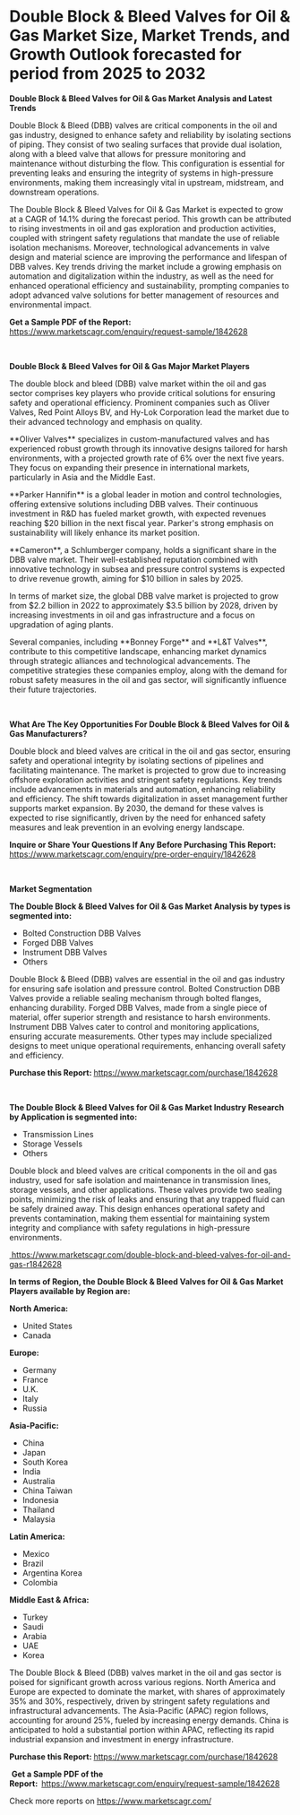 <p><h1>Double Block & Bleed Valves for Oil & Gas Market Size, Market Trends, and Growth Outlook forecasted for period from 2025 to 2032</h1></p><p><strong>Double Block & Bleed Valves for Oil & Gas Market Analysis and Latest Trends</strong></p>
<p><p>Double Block & Bleed (DBB) valves are critical components in the oil and gas industry, designed to enhance safety and reliability by isolating sections of piping. They consist of two sealing surfaces that provide dual isolation, along with a bleed valve that allows for pressure monitoring and maintenance without disturbing the flow. This configuration is essential for preventing leaks and ensuring the integrity of systems in high-pressure environments, making them increasingly vital in upstream, midstream, and downstream operations.</p><p>The Double Block & Bleed Valves for Oil & Gas Market is expected to grow at a CAGR of 14.1% during the forecast period. This growth can be attributed to rising investments in oil and gas exploration and production activities, coupled with stringent safety regulations that mandate the use of reliable isolation mechanisms. Moreover, technological advancements in valve design and material science are improving the performance and lifespan of DBB valves. Key trends driving the market include a growing emphasis on automation and digitalization within the industry, as well as the need for enhanced operational efficiency and sustainability, prompting companies to adopt advanced valve solutions for better management of resources and environmental impact.</p></p>
<p><strong>Get a Sample PDF of the Report:&nbsp;</strong> <a href="https://www.marketscagr.com/enquiry/request-sample/1842628?utm_campaign=3550&utm_medium=2&utm_source=Github&utm_content=ia&utm_term=26032025&utm_id=double-block-bleed-valves-for-oil-gas">https://www.marketscagr.com/enquiry/request-sample/1842628</a></p>
<p>&nbsp;</p>
<p><strong>Double Block & Bleed Valves for Oil & Gas Major Market Players</strong></p>
<p><p>The double block and bleed (DBB) valve market within the oil and gas sector comprises key players who provide critical solutions for ensuring safety and operational efficiency. Prominent companies such as Oliver Valves, Red Point Alloys BV, and Hy-Lok Corporation lead the market due to their advanced technology and emphasis on quality.</p><p>**Oliver Valves** specializes in custom-manufactured valves and has experienced robust growth through its innovative designs tailored for harsh environments, with a projected growth rate of 6% over the next five years. They focus on expanding their presence in international markets, particularly in Asia and the Middle East.</p><p>**Parker Hannifin** is a global leader in motion and control technologies, offering extensive solutions including DBB valves. Their continuous investment in R&D has fueled market growth, with expected revenues reaching $20 billion in the next fiscal year. Parker's strong emphasis on sustainability will likely enhance its market position.</p><p>**Cameron**, a Schlumberger company, holds a significant share in the DBB valve market. Their well-established reputation combined with innovative technology in subsea and pressure control systems is expected to drive revenue growth, aiming for $10 billion in sales by 2025.</p><p>In terms of market size, the global DBB valve market is projected to grow from $2.2 billion in 2022 to approximately $3.5 billion by 2028, driven by increasing investments in oil and gas infrastructure and a focus on upgradation of aging plants.</p><p>Several companies, including **Bonney Forge** and **L&T Valves**, contribute to this competitive landscape, enhancing market dynamics through strategic alliances and technological advancements. The competitive strategies these companies employ, along with the demand for robust safety measures in the oil and gas sector, will significantly influence their future trajectories.</p></p>
<p>&nbsp;</p>
<p><strong>What Are The Key Opportunities For Double Block & Bleed Valves for Oil & Gas Manufacturers?</strong></p>
<p><p>Double block and bleed valves are critical in the oil and gas sector, ensuring safety and operational integrity by isolating sections of pipelines and facilitating maintenance. The market is projected to grow due to increasing offshore exploration activities and stringent safety regulations. Key trends include advancements in materials and automation, enhancing reliability and efficiency. The shift towards digitalization in asset management further supports market expansion. By 2030, the demand for these valves is expected to rise significantly, driven by the need for enhanced safety measures and leak prevention in an evolving energy landscape.</p></p>
<p><strong>Inquire or Share Your Questions If Any Before Purchasing This Report:</strong> <a href="https://www.marketscagr.com/enquiry/pre-order-enquiry/1842628?utm_campaign=3550&utm_medium=2&utm_source=Github&utm_content=ia&utm_term=26032025&utm_id=double-block-bleed-valves-for-oil-gas">https://www.marketscagr.com/enquiry/pre-order-enquiry/1842628</a></p>
<p>&nbsp;</p>
<p><strong>Market Segmentation</strong></p>
<p><strong>The Double Block & Bleed Valves for Oil & Gas Market Analysis by types is segmented into:</strong></p>
<p><ul><li>Bolted Construction DBB Valves</li><li>Forged DBB Valves</li><li>Instrument DBB Valves</li><li>Others</li></ul></p>
<p><p>Double Block & Bleed (DBB) valves are essential in the oil and gas industry for ensuring safe isolation and pressure control. Bolted Construction DBB Valves provide a reliable sealing mechanism through bolted flanges, enhancing durability. Forged DBB Valves, made from a single piece of material, offer superior strength and resistance to harsh environments. Instrument DBB Valves cater to control and monitoring applications, ensuring accurate measurements. Other types may include specialized designs to meet unique operational requirements, enhancing overall safety and efficiency.</p></p>
<p><strong>Purchase this Report:&nbsp;</strong><a href="https://www.marketscagr.com/purchase/1842628?utm_campaign=3550&utm_medium=2&utm_source=Github&utm_content=ia&utm_term=26032025&utm_id=double-block-bleed-valves-for-oil-gas">https://www.marketscagr.com/purchase/1842628</a></p>
<p>&nbsp;</p>
<p><strong>The Double Block & Bleed Valves for Oil & Gas Market Industry Research by Application is segmented into:</strong></p>
<p><ul><li>Transmission Lines</li><li>Storage Vessels</li><li>Others</li></ul></p>
<p><p>Double block and bleed valves are critical components in the oil and gas industry, used for safe isolation and maintenance in transmission lines, storage vessels, and other applications. These valves provide two sealing points, minimizing the risk of leaks and ensuring that any trapped fluid can be safely drained away. This design enhances operational safety and prevents contamination, making them essential for maintaining system integrity and compliance with safety regulations in high-pressure environments.</p></p>
<p><a href="https://www.marketscagr.com/double-block-and-bleed-valves-for-oil-and-gas-r1842628?utm_campaign=3550&utm_medium=2&utm_source=Github&utm_content=ia&utm_term=26032025&utm_id=double-block-bleed-valves-for-oil-gas">&nbsp;https://www.marketscagr.com/double-block-and-bleed-valves-for-oil-and-gas-r1842628</a></p>
<p><strong>In terms of Region, the Double Block & Bleed Valves for Oil & Gas Market Players available by Region are:</strong></p>
<p>
    <p> <strong> North America: </strong>
        <ul>
            <li>United States</li>
            <li>Canada</li>
        </ul>
        </p> 
    <p> <strong> Europe: </strong>
        <ul>
            <li>Germany</li>
            <li>France</li>
            <li>U.K.</li>
            <li>Italy</li>
            <li>Russia</li>
        </ul>
        </p> 
    <p> <strong> Asia-Pacific: </strong>
        <ul>
            <li>China</li>
            <li>Japan</li>
            <li>South Korea</li>
            <li>India</li>
            <li>Australia</li>
            <li>China Taiwan</li>
            <li>Indonesia</li>
            <li>Thailand</li>
            <li>Malaysia</li>
        </ul>
        </p> 
    <p> <strong> Latin America: </strong>
        <ul>
            <li>Mexico</li>
            <li>Brazil</li>
            <li>Argentina Korea</li>
            <li>Colombia</li>
        </ul>
        </p> 
    <p> <strong> Middle East & Africa: </strong>
        <ul>
            <li>Turkey</li>
            <li>Saudi</li>
            <li>Arabia</li>
            <li>UAE</li>
            <li>Korea</li>
        </ul>
    </p>
    </p>
<p><p>The Double Block & Bleed (DBB) valves market in the oil and gas sector is poised for significant growth across various regions. North America and Europe are expected to dominate the market, with shares of approximately 35% and 30%, respectively, driven by stringent safety regulations and infrastructural advancements. The Asia-Pacific (APAC) region follows, accounting for around 25%, fueled by increasing energy demands. China is anticipated to hold a substantial portion within APAC, reflecting its rapid industrial expansion and investment in energy infrastructure.</p></p>
<p><strong>Purchase this Report: </strong><a href="https://www.marketscagr.com/purchase/1842628?utm_campaign=3550&utm_medium=2&utm_source=Github&utm_content=ia&utm_term=26032025&utm_id=double-block-bleed-valves-for-oil-gas">https://www.marketscagr.com/purchase/1842628</a></p>
<p>&nbsp;<strong>Get a Sample PDF of the Report:&nbsp;&nbsp;</strong><a href="https://www.marketscagr.com/enquiry/request-sample/1842628?utm_campaign=3550&utm_medium=2&utm_source=Github&utm_content=ia&utm_term=26032025&utm_id=double-block-bleed-valves-for-oil-gas">https://www.marketscagr.com/enquiry/request-sample/1842628</a></p>
<p><strong></strong></p>
<p>Check more reports on <a href="https://www.marketscagr.com/?utm_campaign=3550&utm_medium=2&utm_source=Github&utm_content=ia&utm_term=26032025&utm_id=double-block-bleed-valves-for-oil-gas">https://www.marketscagr.com/</a></p>